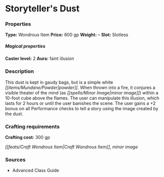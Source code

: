 ﻿---
Title: "Storyteller's Dust"
Type: "Wondrous Item"
Price: "600 gp"
Weight: "–"
Slot: "Slotless"
Caster level: "2"
Aura: "faint illusion"
Description: |
  "This dust is kept in gaudy bags, but is a simple white powder. When thrown into a fire, it conjures a visible theater of the mind (as _minor image_) within a 10-foot cube above the flames. The user can manipulate this illusion, which lasts for 2 hours or until the user banishes the scene. The user gains a +2 bonus on all Performance checks to tell a story using the image created by the dust."
Crafting cost: "300 gp"
Sources: "['Advanced Class Guide']"
---

# Storyteller's Dust

### Properties

**Type:** Wondrous Item **Price:** 600 gp **Weight:** – **Slot:** Slotless

##### Magical properties

**Caster level:** 2 **Aura:** faint illusion

### Description

This dust is kept in gaudy bags, but is a simple white _[[items/Mundane/Powder|powder]]_. When thrown into a fire, it conjures a visible theater of the mind (as _[[spells/Minor Image|minor image]]_) within a 10-foot cube above the flames. The user can manipulate this illusion, which lasts for 2 hours or until the user banishes the scene. The user gains a +2 bonus on all Performance checks to tell a story using the image created by the dust.

### Crafting requirements

**Crafting cost:** 300 gp

_[[feats/Craft Wondrous Item|Craft Wondrous Item]]_, _minor image_

### Sources

* Advanced Class Guide